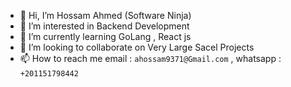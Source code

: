 - 👋 Hi, I’m Hossam Ahmed (Software Ninja)
- 👀 I’m interested in Backend Development 
- 🌱 I’m currently learning GoLang , React js
- 💞️ I’m looking to collaborate on Very Large Sacel Projects
- 📫 How to reach me email : `ahossam9371@Gmail.com` , whatsapp : `+201151798442`
